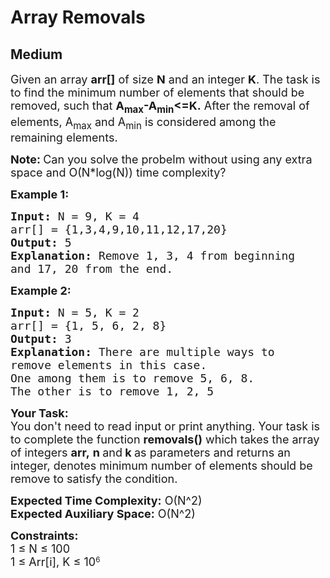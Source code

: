 # Array Removals
## Medium
<div class="problems_problem_content__Xm_eO" style="user-select: auto;"><p style="user-select: auto;"><span style="font-size: 18px; user-select: auto;">Given an array <strong style="user-select: auto;">arr[]</strong> of size <strong style="user-select: auto;">N</strong> and an integer <strong style="user-select: auto;">K</strong>. The task is to&nbsp;find the minimum number of elements that should be removed, such that <strong style="user-select: auto;">A<sub style="user-select: auto;">max</sub>-A<sub style="user-select: auto;">min</sub>&lt;=K.</strong> After the removal of elements, A<sub style="user-select: auto;">max</sub>&nbsp;and A<sub style="user-select: auto;">min</sub>&nbsp;is considered among the remaining elements.&nbsp;</span></p>

<p style="user-select: auto;"><strong style="user-select: auto;"><span style="font-size: 18px; user-select: auto;">Note:&nbsp;</span></strong><span style="font-size: 18px; user-select: auto;">Can you solve the probelm without using any extra space and O(N*log(N)) time complexity?</span></p>

<p style="user-select: auto;"><strong style="user-select: auto;"><span style="font-size: 18px; user-select: auto;">Example 1:</span></strong></p>

<pre style="user-select: auto;"><span style="font-size: 18px; user-select: auto;"><strong style="user-select: auto;">Input: </strong>N = 9, K = 4<strong style="user-select: auto;"> </strong> 
arr[] = {1,3,4,9,10,11,12,17,20}
<strong style="user-select: auto;">Output:</strong> 5
<strong style="user-select: auto;">Explanation:</strong> Remove 1, 3, 4 from beginning
and 17, 20 from the end.</span></pre>

<p style="user-select: auto;"><strong style="user-select: auto;"><span style="font-size: 18px; user-select: auto;">Example 2:</span></strong></p>

<pre style="user-select: auto;"><span style="font-size: 18px; user-select: auto;"><strong style="user-select: auto;">Input: </strong>N = 5, K = 2 
arr[] = {1, 5, 6, 2, 8} 
<strong style="user-select: auto;">Output:</strong> 3
<strong style="user-select: auto;">Explanation:</strong> There are multiple ways to
remove elements in this case.
One among them is to remove 5, 6, 8.
The other is to remove 1, 2, 5</span></pre>

<p style="user-select: auto;"><span style="font-size: 18px; user-select: auto;"><strong style="user-select: auto;">Your Task:</strong><br style="user-select: auto;">
You don't need to read input or print anything. Your task is to complete the function&nbsp;<strong style="user-select: auto;">removals()</strong>&nbsp;which takes the&nbsp;array of&nbsp;integers&nbsp;<strong style="user-select: auto;">arr,</strong>&nbsp;<strong style="user-select: auto;">n&nbsp;</strong>and<strong style="user-select: auto;">&nbsp;k&nbsp;</strong>as parameters and returns an integer, denotes minimum number of elements should be remove to satisfy the condition.</span></p>

<p style="user-select: auto;"><span style="font-size: 18px; user-select: auto;"><strong style="user-select: auto;">Expected Time Complexity:</strong>&nbsp;O(N^2)<br style="user-select: auto;">
<strong style="user-select: auto;">Expected Auxiliary Space:</strong>&nbsp;O(N^2)</span></p>

<p style="user-select: auto;"><span style="font-size: 18px; user-select: auto;"><strong style="user-select: auto;">Constraints:</strong><br style="user-select: auto;">
1&nbsp;≤ N ≤ 100</span><br style="user-select: auto;">
<span style="font-size: 18px; user-select: auto;">1 ≤ Arr[i], K ≤ 10</span><sup style="user-select: auto;">6</sup></p>
</div>